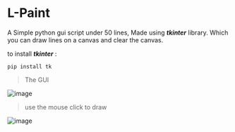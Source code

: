 # L-Paint
A Simple python gui script under 50 lines, Made using **_tkinter_** library.
Which you can draw lines on a canvas and clear the canvas. 


to install **_tkinter_** :
```
pip install tk
```
> The GUI

![image](https://github.com/ashan-medigodella/l-paint/assets/57296166/f89e02a9-0a83-4b96-a20c-99cde65dce0f)

> use the mouse click to draw

![image](https://github.com/ashan-medigodella/l-paint/assets/57296166/084a38d1-a216-4857-9414-2022061c545b)

